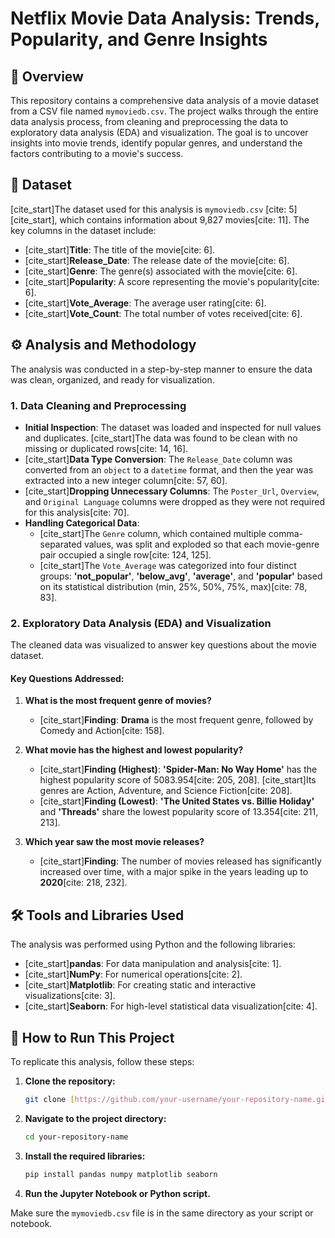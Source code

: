 # Netflix Movie Data Analysis: Trends, Popularity, and Genre Insights

## 📖 Overview

This repository contains a comprehensive data analysis of a movie dataset from a CSV file named `mymoviedb.csv`. The project walks through the entire data analysis process, from cleaning and preprocessing the data to exploratory data analysis (EDA) and visualization. The goal is to uncover insights into movie trends, identify popular genres, and understand the factors contributing to a movie's success.


## 💾 Dataset

[cite_start]The dataset used for this analysis is `mymoviedb.csv` [cite: 5][cite_start], which contains information about 9,827 movies[cite: 11]. The key columns in the dataset include:

* [cite_start]**Title**: The title of the movie[cite: 6].
* [cite_start]**Release_Date**: The release date of the movie[cite: 6].
* [cite_start]**Genre**: The genre(s) associated with the movie[cite: 6].
* [cite_start]**Popularity**: A score representing the movie's popularity[cite: 6].
* [cite_start]**Vote_Average**: The average user rating[cite: 6].
* [cite_start]**Vote_Count**: The total number of votes received[cite: 6].

## ⚙️ Analysis and Methodology

The analysis was conducted in a step-by-step manner to ensure the data was clean, organized, and ready for visualization.

### 1. **Data Cleaning and Preprocessing**

* **Initial Inspection**: The dataset was loaded and inspected for null values and duplicates. [cite_start]The data was found to be clean with no missing or duplicated rows[cite: 14, 16].
* [cite_start]**Data Type Conversion**: The `Release_Date` column was converted from an `object` to a `datetime` format, and then the year was extracted into a new integer column[cite: 57, 60].
* [cite_start]**Dropping Unnecessary Columns**: The `Poster_Url`, `Overview`, and `Original Language` columns were dropped as they were not required for this analysis[cite: 70].
* **Handling Categorical Data**:
    * [cite_start]The `Genre` column, which contained multiple comma-separated values, was split and exploded so that each movie-genre pair occupied a single row[cite: 124, 125].
    * [cite_start]The `Vote_Average` was categorized into four distinct groups: **'not_popular'**, **'below_avg'**, **'average'**, and **'popular'** based on its statistical distribution (min, 25%, 50%, 75%, max)[cite: 78, 83].

### 2. **Exploratory Data Analysis (EDA) and Visualization**

The cleaned data was visualized to answer key questions about the movie dataset.

#### Key Questions Addressed:
1.  **What is the most frequent genre of movies?**
    * [cite_start]**Finding**: **Drama** is the most frequent genre, followed by Comedy and Action[cite: 158].
    
2.  **What movie has the highest and lowest popularity?**
    * [cite_start]**Finding (Highest)**: **'Spider-Man: No Way Home'** has the highest popularity score of 5083.954[cite: 205, 208]. [cite_start]Its genres are Action, Adventure, and Science Fiction[cite: 208].
    * [cite_start]**Finding (Lowest)**: **'The United States vs. Billie Holiday'** and **'Threads'** share the lowest popularity score of 13.354[cite: 211, 213].

3.  **Which year saw the most movie releases?**
    * [cite_start]**Finding**: The number of movies released has significantly increased over time, with a major spike in the years leading up to **2020**[cite: 218, 232].
    
## 🛠️ Tools and Libraries Used

The analysis was performed using Python and the following libraries:

* [cite_start]**pandas**: For data manipulation and analysis[cite: 1].
* [cite_start]**NumPy**: For numerical operations[cite: 2].
* [cite_start]**Matplotlib**: For creating static and interactive visualizations[cite: 3].
* [cite_start]**Seaborn**: For high-level statistical data visualization[cite: 4].

## 🚀 How to Run This Project

To replicate this analysis, follow these steps:

1.  **Clone the repository:**
    ```bash
    git clone [https://github.com/your-username/your-repository-name.git](https://github.com/your-username/your-repository-name.git)
    ```
2.  **Navigate to the project directory:**
    ```bash
    cd your-repository-name
    ```
3.  **Install the required libraries:**
    ```bash
    pip install pandas numpy matplotlib seaborn
    ```
4.  **Run the Jupyter Notebook or Python script.**

Make sure the `mymoviedb.csv` file is in the same directory as your script or notebook.

